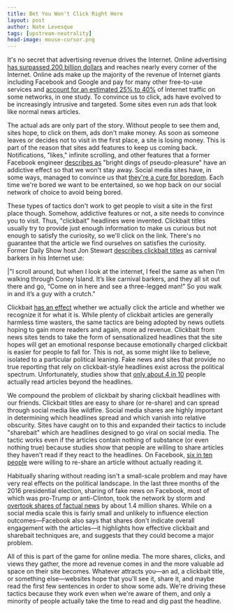 ```yaml
---
title: Bet You Won't Click Right Here
layout: post
author: Nate Levesque
tags: [upstream-neutrality]
head-image: mouse-cursor.png
---
```


It's no secret that advertising revenue drives the Internet. Online advertising [has surpassed 200 billion dollars](https://www.recode.net/2017/12/4/16733460/2017-digital-ad-spend-advertising-beat-tv) and reaches nearly every corner of the Internet. Online ads make up the majority of the revenue of Internet giants including Facebook and Google and pay for many other free-to-use services and [account for an estimated 25% to 40%](http://www.sfu.ca/content/dam/sfu/snfchs/pdfs/Adblock.Plus.Study.pdf) of Internet traffic on some networks, in one study. To convince us to click, ads have evolved to  be increasingly intrusive and targeted. Some sites even run ads that look like normal news articles.

The actual ads are only part of the story. Without people to see them and, sites hope, to click on them, ads don't make money. As soon as someone leaves or decides not to visit in the first place, a site is losing money. This is part of the reason that sites add features to keep us coming back. Notifications, "likes," infinite scrolling, and other features that a former Facebook engineer [describes as](https://www.theguardian.com/technology/2017/oct/05/smartphone-addiction-silicon-valley-dystopia) "bright dings of pseudo-pleasure" have an addictive effect so that we won't stay away. Social media sites have, in some ways, managed to convince us that [they're a cure for boredom](http://www.businessinsider.com/science-behind-why-facebook-is-addictive-2014-11). Each time we're bored we want to be entertained, so we hop back on our social network of choice to avoid being bored.

These types of tactics don't work to get people to visit a site in the first place though. Somehow, addictive features or not, a site needs to convince you to visit. Thus, "clickbait" headlines were invented. Clickbait titles usually try to provide just enough information to make us curious but not enough to satisfy the curiosity, so we'll click on the link. There's no guarantee that the article we find ourselves on satisfies the curiosity. Former Daily Show host Jon Stewart [describes clickbait titles](http://nymag.com/daily/intelligencer/2014/10/jon-stewart-rosewater-in-conversation.html) as carnival barkers in his Internet use: 

|"I scroll around, but when I look at the internet, I feel the same as when I’m walking through Coney Island. It’s like carnival barkers, and they all sit out there and go, “Come on in here and see a three-legged man!” So you walk in and it’s a guy with a crutch."

Clickbait [has an effect](https://www.theatlantic.com/entertainment/archive/2014/11/clickbait-what-is/382545/) whether we actually click the article and whether we recognize it for what it is. While plenty of clickbait articles are generally harmless time wasters, the same tactics are being adopted by news outlets hoping to gain more readers and again, more ad revenue. Clickbait from news sites tends to take the form of sensationalized headlines that the site hopes will get an emotional response because emotionally charged clickbait is easier for people to fall for. This is not, as some might like to believe, isolated to a particular political leaning. Fake news and sites that provide no true reporting that rely on clickbait-style headlines exist across the political spectrum. Unfortunately, studies show that [only about 4 in 10](https://www.americanpressinstitute.org/publications/reports/survey-research/how-americans-get-news/) people actually read articles beyond the headlines.

We compound the problem of clickbait by sharing clickbait headlines with our friends. Clickbait titles are easy to share (or re-share) and can spread through social media like wildfire. Social media shares are highly important in determining which headlines spread and which vanish into relative obscurity. Sites have caught on to this and expanded their tactics to include "sharebait" which are headlines designed to go viral on social media. The tactic works even if the articles contain nothing of substance (or even nothing true) because studies show that people are willing to share articles they haven't read if they react to the headlines. On Facebook, [six in ten people](https://dl.acm.org/citation.cfm?doid=2964791.2901462) were willing to re-share an article without actually reading it.

Habitually sharing without reading isn't a small-scale problem and may have very real effects on the political landscape. In the last three months of the 2016 presidential election, sharing of fake news on Facebook, most of which was pro-Trump or anti-Clinton, took the network by storm and [overtook shares of factual news](https://www.buzzfeed.com/craigsilverman/viral-fake-election-news-outperformed-real-news-on-facebook) by about 1.4 million shares. While on a social media scale this is fairly small and unlikely to influence election outcomes—Facebook also says that shares don't indicate overall engagement with the articles—it highlights how effective clickbait and sharebait techniques are, and suggests that they could become a major problem.

All of this is part of the game for online media. The more shares, clicks, and views they gather, the more ad revenue comes in and the more valuable ad space on their site becomes. Whatever attracts you—an ad, a clickbait title, or something else—websites hope that you'll see it, share it, and maybe read the first few sentences in order to show some ads. We're driving these tactics because they work even when we're aware of them, and only a minority of people actually take the time to read and dig past the headline.